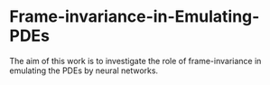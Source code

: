 # Frame-invariance-in-Emulating-PDEs
The aim of this work is to investigate the role of frame-invariance in emulating the PDEs by neural networks.
